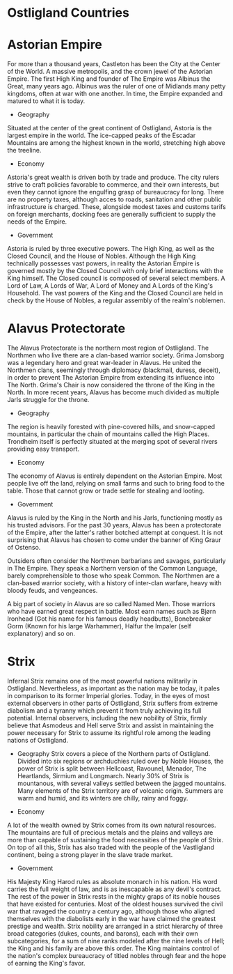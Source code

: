 # Ostligland Countries

# Astorian Empire

For more than a thousand years, Castleton has been the City at the Center of the World. A massive metropolis, and the crown jewel of the Astorian Empire. The first High King and founder of The Empire was Albinus the Great, many years ago. Albinus was the ruler of one of Midlands many petty kingdoms, often at war with one another. In time, the Empire expanded and matured to what it is today. 

- Geography

Situated at the center of the great continent of Ostligland, Astoria is the largest empire in the world. The ice-capped peaks of the Escadar Mountains are among the highest known in the world, stretching high above the treeline. 


- Economy

Astoria's great wealth is driven both by trade and produce. The city rulers strive to craft policies favorable to commerce, and their own interests, but even they cannot ignore the engulfing grasp of bureaucracy for long.
There are no property taxes, although acces to roads, sanitation and other public infrastructure is charged. These, alongside modest taxes and customs tarifs on foreign merchants, docking fees are generally sufficient to supply the needs of the Empire.

- Government

Astoria is ruled by three executive powers. The High King, as well as the Closed Council, and the House of Nobles. Although the High King technically possesses vast powers, in reality the Astorian Empire is governed mostly by the Closed Council with only brief interactions with the King himself. The Closed council is composed of several select members. A Lord of Law, A Lords of War, A Lord of Money and A Lords of the King's Household.
The vast powers of the King and the Closed Council are held in check by the House of Nobles, a regular assembly of the realm's noblemen.

# Alavus Protectorate

The Alavus Protectorate is the northern most region of Ostligland. The Northmen who live there are a clan-based warrior society.
Grima Jomsborg was a legendary hero and great war-leader in Alavus. He united the Northmen clans, seemingly through diplomacy (blackmail, duress, deceit), in order to prevent The Astorian Empire from extending its influence into The North. Grima's Chair is now considered the throne of the King in the North. In more recent years, Alavus has become much divided as multiple Jarls struggle for the throne.

- Geography

The region is heavily forested with pine-covered hills, and snow-capped mountains, in particular the chain of mountains called the High Places. Trondheim itself is perfectly situated at the merging spot of several rivers providing easy transport.

- Economy

The economy of Alavus is entirely dependent on the Astorian Empire. Most people live off the land, relying on small farms and such to bring food to the table. Those that cannot grow or trade settle for stealing and looting.

- Government

Alavus is ruled by the King in the North and his Jarls, functioning mostly as his trusted advisors.
For the past 30 years, Alavus has been a protectorate of the Empire, after the latter's rather botched attempt at conquest. It is not surprising that Alavus has chosen to come under the banner of King Graur of Ostenso.

Outsiders often consider the Northmen barbarians and savages, particularly in The Empire. They speak a Northern version of the Common Language, barely comprehensible to those who speak Common. The Northmen are a clan-based warrior society, with a history of inter-clan warfare, heavy with bloody feuds, and vengeances.

A big part of society in Alavus are so called Named Men. Those warriors who have earned great respect in battle. Most earn names such as Bjørn Ironhead (Got his name for his famous deadly headbutts), Bonebreaker Gorm (Known for his large Warhammer), Halfur the Impaler (self explanatory) and so on.

# Strix

Infernal Strix remains one of the most powerful nations militarily in Ostligland. Nevertheless, as important as the nation may be today, it pales in comparison to its former Imperial glories. Today, in the eyes of most external observers in other parts of Ostligland, Strix suffers from extreme diabolism and a tyranny which prevent it from truly achieving its full potential. Internal observers, including the new nobility of Strix, firmly believe that Asmodeus and Hell serve Strix and assist in maintaining the power necessary for Strix to assume its rightful role among the leading nations of Ostligland.

- Geography
Strix covers a piece of the Northern parts of Ostligland. Divided into six regions or archduchies ruled over by Noble Houses, the power of Strix is split between Hellcoast, Ravounel, Menador, The Heartlands, Sirmium and Longmarch.
Nearly 30% of Strix is mountanous, with several valleys settled between the jagged mountains. Many elements of the Strix territory are of volcanic origin. Summers are warm and humid, and its winters are chilly, rainy and foggy.

- Economy

A lot of the wealth owned by Strix comes from its own natural resources. The mountains are full of precious metals and the plains and valleys are more than capable of sustaining the food necessities of the people of Strix. On top of all this, Strix has also traded with the people of the Vastligland continent, being a strong player in the slave trade market. 

- Government 

His Majesty King Harod rules as absolute monarch in his nation. His word carries the full weight of law, and is as inescapable as any devil's contract.
The rest of the power in Strix rests in the mighty graps of its noble houses that have existed for centuries. Most of the oldest houses survived the civil war that ravaged the country a century ago, although those who aligned themselves with the diabolists early in the war have claimed the greatest prestige and wealth. 
Strix nobility are arranged in a strict hierarchy of three broad categories (dukes, counts, and barons), each with their own subcategories, for a sum of nine ranks modeled after the nine levels of Hell; the King and his family are above this order.
The King maintains control of the nation's complex bureaucracy of titled nobles through fear and the hope of earning the King's favor.


